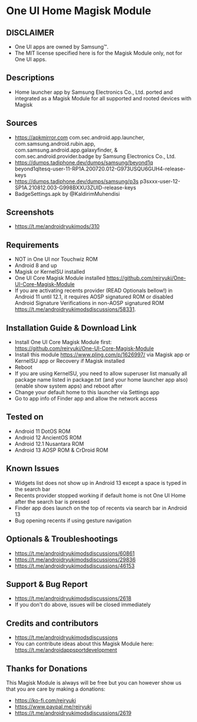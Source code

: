 # One UI Home Magisk Module

## DISCLAIMER
- One UI apps are owned by Samsung™.
- The MIT license specified here is for the Magisk Module only, not for One UI apps.

## Descriptions
- Home launcher app by Samsung Electronics Co., Ltd. ported and integrated as a Magisk Module for all supported and rooted devices with Magisk

## Sources
- https://apkmirror.com com.sec.android.app.launcher, com.samsung.android.rubin.app, com.samsung.android.app.galaxyfinder, & com.sec.android.provider.badge by Samsung Electronics Co., Ltd.
- https://dumps.tadiphone.dev/dumps/samsung/beyond1q beyond1qltesq-user-11-RP1A.200720.012-G973USQU6GUH4-release-keys
- https://dumps.tadiphone.dev/dumps/samsung/p3s p3sxxx-user-12-SP1A.210812.003-G998BXXU3ZUID-release-keys
- BadgeSettings.apk by @KaldirimMuhendisi

## Screenshots
- https://t.me/androidryukimods/310

## Requirements
- NOT in One UI nor Touchwiz ROM
- Android 8 and up
- Magisk or KernelSU installed
- One UI Core Magisk Module installed https://github.com/reiryuki/One-UI-Core-Magisk-Module
- If you are activating recents provider (READ Optionals bellow!) in Android 11 until 12.1, it requires AOSP signatured ROM or disabled Android Signature Verifications in non-AOSP signatured ROM https://t.me/androidryukimodsdiscussions/58331.

## Installation Guide & Download Link
- Install One UI Core Magisk Module first: https://github.com/reiryuki/One-UI-Core-Magisk-Module
- Install this module https://www.pling.com/p/1626997/ via Magisk app or KernelSU app or Recovery if Magisk installed
- Reboot
- If you are using KernelSU, you need to allow superuser list manually all package name listed in package.txt (and your home launcher app also) (enable show system apps) and reboot after
- Change your default home to this launcher via Settings app
- Go to app info of Finder app and allow the network access

## Tested on
- Android 11 DotOS ROM
- Android 12 AncientOS ROM
- Android 12.1 Nusantara ROM
- Android 13 AOSP ROM & CrDroid ROM

## Known Issues
- Widgets list does not show up in Android 13 except a space is typed in the search bar
- Recents provider stopped working if default home is not One UI Home after the search bar is pressed
- Finder app does launch on the top of recents via search bar in Android 13
- Bug opening recents if using gesture navigation

## Optionals & Troubleshootings
- https://t.me/androidryukimodsdiscussions/60861
- https://t.me/androidryukimodsdiscussions/29836
- https://t.me/androidryukimodsdiscussions/46153

## Support & Bug Report
- https://t.me/androidryukimodsdiscussions/2618
- If you don't do above, issues will be closed immediately

## Credits and contributors
- https://t.me/androidryukimodsdiscussions
- You can contribute ideas about this Magisk Module here: https://t.me/androidappsportdevelopment

## Thanks for Donations
This Magisk Module is always will be free but you can however show us that you are care by making a donations:
- https://ko-fi.com/reiryuki
- https://www.paypal.me/reiryuki
- https://t.me/androidryukimodsdiscussions/2619


